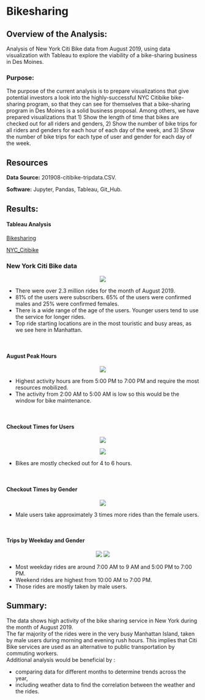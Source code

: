 # Bikesharing


## Overview of the Analysis:

 Analysis of New York Citi Bike data from August 2019, using data visualization with Tableau to explore the viability of a bike-sharing business in Des Moines.


### Purpose:

The purpose of the current analysis is to prepare visualizations that give potential investors a look into the highly-successful NYC Citibike bike-sharing program, so that they can see for themselves that a bike-sharing program in Des Moines is a solid business proposal. Among others, we have prepared visualizations that 1) Show the length of time that bikes are checked out for all riders and genders, 2) Show the number of bike trips for all riders and genders for each hour of each day of the week, and 3) Show the number of bike trips for each type of user and gender for each day of the week.


## Resources

**Data Source:** 201908-citibike-tripdata.CSV.

**Software:** Jupyter, Pandas, Tableau, Git_Hub.

## Results:

#### Tableau Analysis
[Bikesharing](https://public.tableau.com/views/bikesharing_16529052057990/NYCBikesharing?:language=en-US&:display_count=n&:origin=viz_share_link)

[NYC_Citibike](https://public.tableau.com/views/NYC_Citibike_Trip_Analysis_16529623834790/NYC_Citibike_Trip_Analysis?:language=en-US&:display_count=n&:origin=viz_share_link)


### New York Citi Bike data

<p align="center">
    <img src="https://user-images.githubusercontent.com/98966503/169623306-d56378d2-30c0-4a8d-ab39-f28082d8b0c0.png"> 
</p>

- There were over 2.3 million rides for the month of August 2019.
- 81% of the users were subscribers. 65% of the users were confirmed males and 25% were confirmed females.
- There is a wide range of the age of the users. Younger users tend to use the service for longer rides.
- Top ride starting locations are in the most touristic and busy areas, as we see here in Manhattan.

<br>

#### August Peak Hours
<p align="center">
    <img src="https://user-images.githubusercontent.com/93271297/152704314-ce9b9dfa-0f81-43f4-84e5-9d50aa4732b4.png"> 
</p>

- Highest activity hours are from 5:00 PM to 7:00 PM and require the most resources mobilized.
- The activity from 2:00 AM to 5:00 AM is low so this would be the window for bike maintenance.

<br>

#### Checkout Times for Users

<p align="center">
    <img src="https://user-images.githubusercontent.com/98966503/169623301-0be97291-3780-47dd-915d-24e19336652c.png"> 
</p>

<p align="center">
    <img src="https://user-images.githubusercontent.com/98966503/169623291-a94a334b-a652-4e08-a84e-ab916dc9400e.png"> 
</p>

- Bikes are mostly checked out for 4 to 6 hours.

<br>

#### Checkout Times by Gender
<p align="center">
    <img src="https://user-images.githubusercontent.com/98966503/169623297-adbaeadc-2ca8-4f33-9bc1-56eefb1e9183.png"> 
</p>

- Male users take approximately 3 times more rides than the female users.

<br>

#### Trips by Weekday and Gender
<p align="center">
    <img src="https://user-images.githubusercontent.com/98966503/169623299-132dec24-6327-4bbe-a888-7014d864164b.png">
    <img src="https://user-images.githubusercontent.com/98966503/169623300-a6431e5c-cbf0-4f55-b5f6-b70844684699.png">
</p>

- Most weekday rides are around 7:00 AM to 9 AM and 5:00 PM to 7:00 PM.
- Weekend rides are highest from 10:00 AM to 7:00 PM.
- Those rides are mostly taken by male users.

## Summary:

The data shows high activity of the bike sharing service in New York during the month of August 2019.\
The far majority of the rides were in the very busy Manhattan Island, taken by male users during morning and evening rush hours. This implies that Citi Bike services are used as an alternative to public transportation by commuting workers.\
Additional analysis would be beneficial by :
- comparing data for different months to determine trends across the year,
- including weather data to find the correlation between the weather and the rides. 

